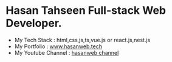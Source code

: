 <!-- ![hassan](https://github.com/ht3aa/ht3aa/blob/main/me_hassan.png) -->
<!-- ![description](https://github.com/ht3aa/ht3aa/blob/main/me_description.png) -->
<!-- ![prog_hassan](https://github.com/ht3aa/ht3aa/blob/main/prog_hassan.png) -->
<!-- ![prog_description](https://github.com/ht3aa/ht3aa/blob/main/prog_desciption.png) -->

Hasan Tahseen Full-stack Web Developer.
================================


<ul>
    <li> My Tech Stack        : html,css,js,ts,vue.js or react.js,nest.js</li>
    <li> My Portfolio         : <a href="https://www.hasanweb.tech" target="_blank" rel="noreferrer">www.hasanweb.tech</a></li>
    <li> My Youtube Channel   : <a href="https://www.youtube.com/@hasanweb" target="_blank" rel="noreferrer">hasanweb channel</li>
</ul>


<!-- <a href="https://www.twitter.com/HassanTahseen12" target="_blank" rel="noreferrer"><img -->
<!-- src="https://img.shields.io/twitter/follow/HassanTahseen12?logo=twitter&style=for-the-badge&color=f97316&labelColor=1c1917" -->
<!-- /></a><a href="https://www.github.com/ht3aa" target="_blank" rel="noreferrer"><img -->
<!-- src="https://img.shields.io/github/followers/ht3aa?logo=github&style=for-the-badge&color=f97316&labelColor=1c1917" /></a> -->

<!-- ### Skills -->

<!-- <p align="left"> -->
<!-- <a href="https://developer.mozilla.org/en-US/docs/Web/JavaScript" target="_blank" rel="noreferrer"><img src="https://raw.githubusercontent.com/danielcranney/readme-generator/main/public/icons/skills/javascript-colored.svg" width="36" height="36" alt="Javascript" /></a> -->
<!-- <a href="https://developer.mozilla.org/en-US/docs/Glossary/HTML5" target="_blank" rel="noreferrer"><img src="https://raw.githubusercontent.com/danielcranney/readme-generator/main/public/icons/skills/html5-colored.svg" width="36" height="36" alt="HTML5" /></a> -->
<!-- <a href="https://reactjs.org/" target="_blank" rel="noreferrer"><img src="https://raw.githubusercontent.com/danielcranney/readme-generator/main/public/icons/skills/react-colored.svg" width="36" height="36" alt="React" /></a> -->
<!-- <a href="https://nextjs.org/docs" target="_blank" rel="noreferrer"><img src="https://raw.githubusercontent.com/danielcranney/readme-generator/main/public/icons/skills/nextjs-colored.svg" width="36" height="36" alt="NextJs" /></a> -->
<!-- <a href="https://www.w3.org/TR/CSS/#css" target="_blank" rel="noreferrer"><img src="https://raw.githubusercontent.com/danielcranney/readme-generator/main/public/icons/skills/css3-colored.svg" width="36" height="36" alt="CSS3" /></a> -->
<!-- <a href="https://nodejs.org/en/" target="_blank" rel="noreferrer"><img src="https://raw.githubusercontent.com/danielcranney/readme-generator/main/public/icons/skills/nodejs-colored.svg" width="36" height="36" alt="NodeJS" /></a> -->
<!-- <a href="https://expressjs.com/" target="_blank" rel="noreferrer"><img src="https://raw.githubusercontent.com/danielcranney/readme-generator/main/public/icons/skills/express-colored.svg" width="36" height="36" alt="Express" /></a> -->
<!-- <a href="https://www.postgresql.org/" target="_blank" rel="noreferrer"><img src="https://raw.githubusercontent.com/danielcranney/readme-generator/main/public/icons/skills/postgresql-colored.svg" width="36" height="36" alt="PostgreSQL" /></a> -->
<!-- <a href="https://www.mongodb.com/" target="_blank" rel="noreferrer"><img src="https://raw.githubusercontent.com/danielcranney/readme-generator/main/public/icons/skills/mongodb-colored.svg" width="36" height="36" alt="MongoDB" /></a> -->
<!-- <a href="https://firebase.google.com/" target="_blank" rel="noreferrer"><img src="https://raw.githubusercontent.com/danielcranney/readme-generator/main/public/icons/skills/firebase-colored.svg" width="36" height="36" alt="Firebase" /></a> -->
<!-- <a href="https://www.figma.com/" target="_blank" rel="noreferrer"><img src="https://raw.githubusercontent.com/danielcranney/readme-generator/main/public/icons/skills/figma-colored.svg" width="36" height="36" alt="Figma" /></a> -->
<!-- </p> -->


<!-- ### Socials -->

<!-- <p align="left"> <a href="https://www.github.com/ht3aa" target="_blank" rel="noreferrer"><img src="https://raw.githubusercontent.com/danielcranney/readme-generator/main/public/icons/socials/github.svg" width="32" height="32" /></a> <a href="https://www.linkedin.com/in/hassan-tahseen-7a4530224" target="_blank" rel="noreferrer"><img src="https://raw.githubusercontent.com/danielcranney/readme-generator/main/public/icons/socials/linkedin.svg" width="32" height="32" /></a> <a href="https://www.twitter.com/HassanTahseen12" target="_blank" rel="noreferrer"><img src="https://raw.githubusercontent.com/danielcranney/readme-generator/main/public/icons/socials/twitter.svg" width="32" height="32" /></a></p> -->

<!-- ### Badges -->

<!-- <b>My Codewars Stats</b> -->

<!-- <a href="https://www.codewars.com/users/ht3aa"><img src="https://www.codewars.com/users/ht3aa/badges/large" alt="codewars stats" /></a> -->

<!-- <b>My GitHub Stats</b> -->

<!-- <a href="http://www.github.com/ht3aa"><img src="https://github-readme-stats.vercel.app/api?username=ht3aa&show_icons=true&hide=&count_private=true&title_color=a855f7&text_color=ffffff&icon_color=a855f7&bg_color=1c1917&hide_border=true&show_icons=true" alt="ht3aa's GitHub stats" /></a> -->

<!-- <a href="http://www.github.com/ht3aa"><img src="https://github-readme-streak-stats.herokuapp.com/?user=ht3aa&stroke=ffffff&background=1c1917&ring=a855f7&fire=a855f7&currStreakNum=ffffff&currStreakLabel=a855f7&sideNums=ffffff&sideLabels=ffffff&dates=ffffff&hide_border=true" /></a> -->

<!-- <a href="http://www.github.com/ht3aa"><img src="https://activity-graph.herokuapp.com/graph?username=ht3aa&bg_color=1c1917&color=ffffff&line=a855f7&point=ffffff&area_color=1c1917&area=true&hide_border=true&custom_title=GitHub%20Commits%20Graph" alt="GitHub Commits Graph" /></a> -->

<!-- <a href="https://github.com/ht3aa" align="left"><img src="https://github-readme-stats.vercel.app/api/top-langs/?username=ht3aa&langs_count=10&title_color=a855f7&text_color=ffffff&icon_color=a855f7&bg_color=1c1917&hide_border=true&locale=en&custom_title=Top%20%Languages" alt="Top Languages" /></a> -->

